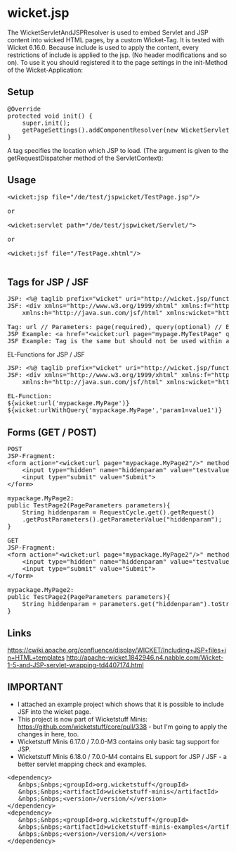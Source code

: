 wicket.jsp
==========
The WicketServletAndJSPResolver is used to embed Servlet and JSP content into wicked HTML pages, by a custom Wicket-Tag. It is tested with Wicket 6.16.0. Because include is used to apply the content, every restrictions of include is applied to the jsp. (No header modifications and so on). To use it you should registered it to the page settings in the init-Method of the Wicket-Application:

Setup
-----
<pre>
@Override
protected void init() {
	super.init();
	getPageSettings().addComponentResolver(new WicketServletAndJSPResolver());
}
</pre>

A tag specifies the location which JSP to load. (The argument is given to the getRequestDispatcher method of the ServletContext):

Usage
-----

<pre>
&lt;wicket:jsp file="/de/test/jspwicket/TestPage.jsp"/&gt;

or 

&lt;wicket:servlet path="/de/test/jspwicket/Servlet/"&gt;

or

&lt;wicket:jsf file="/TestPage.xhtml"/&gt;

</pre>

Tags for JSP / JSF
------
<pre>
JSP: &lt;%@ taglib prefix="wicket" uri="http://wicket.jsp/functions" %&gt;
JSF: &lt;div xmlns="http://www.w3.org/1999/xhtml" xmlns:f="http://java.sun.com/jsf/core"
	xmlns:h="http://java.sun.com/jsf/html" xmlns:wicket="http://wicket.jsf/functions"&gt;

Tag: url // Parameters: page(required), query(optional) // Example:
JSP Example: &lt;a href="&lt;wicket:url page="mypage.MyTestPage" query="param1=value1&param2=value2"/&gt;"&gt;LINK&lt;/a&gt;
JSF Example: Tag is the same but should not be used within a href, please refer to the EL-Functions
</pre>

EL-Functions for JSP / JSF
<pre>
JSP: &lt;%@ taglib prefix="wicket" uri="http://wicket.jsp/functions" %&gt;
JSF: &lt;div xmlns="http://www.w3.org/1999/xhtml" xmlns:f="http://java.sun.com/jsf/core"
	xmlns:h="http://java.sun.com/jsf/html" xmlns:wicket="http://wicket.jsf/functions"&gt;

EL-Function:
${wicket:url('mypackage.MyPage')}
${wicket:urlWithQuery('mypackage.MyPage','param1=value1')}
</pre>

Forms (GET / POST)
-----
<pre>
POST
JSP-Fragment:
&lt;form action="&lt;wicket:url page="mypackage.MyPage2"/&gt;" method="POST"&gt;
	&lt;input type="hidden" name="hiddenparam" value="testvalue"&gt;
	&lt;input type="submit" value="Submit"&gt;
&lt;/form&gt;

mypackage.MyPage2:
public TestPage2(PageParameters parameters){
	String hiddenparam = RequestCycle.get().getRequest()
	.getPostParameters().getParameterValue("hiddenparam");
}

GET
JSP-Fragment:
&lt;form action="&lt;wicket:url page="mypackage.MyPage2"/&gt;" method="GET"&gt;
	&lt;input type="hidden" name="hiddenparam" value="testvalue"&gt;
	&lt;input type="submit" value="Submit"&gt;
&lt;/form&gt;

mypackage.MyPage2:
public TestPage2(PageParameters parameters){
	String hiddenparam = parameters.get("hiddenparam").toString()
}
</pre>


Links
------
https://cwiki.apache.org/confluence/display/WICKET/Including+JSP+files+in+HTML+templates
http://apache-wicket.1842946.n4.nabble.com/Wicket-1-5-and-JSP-servlet-wrapping-td4407174.html


IMPORTANT
---------
- I attached an example project which shows that it is possible to include JSF into the wicket page.
- This project is now part of Wicketstuff Minis: https://github.com/wicketstuff/core/pull/338 - but I'm going to apply the changes in here, too. 
- Wicketstuff Minis 6.17.0 / 7.0.0-M3 contains only basic tag support for JSP.
- Wicketstuff Minis 6.18.0 / 7.0.0-M4 contains EL support for JSP / JSF - a better servlet mapping check and examples.
<pre>
&lt;dependency&gt;
   &nbps;&nbps;&lt;groupId&gt;org.wicketstuff&lt;/groupId&gt;
   &nbps;&nbps;&lt;artifactId&gt;wicketstuff-minis&lt;/artifactId&gt;
   &nbps;&nbps;&lt;version&gt;/version/&lt;/version&gt;
&lt;/dependency&gt;
&lt;dependency&gt;
   &nbps;&nbps;&lt;groupId&gt;org.wicketstuff&lt;/groupId&gt;
   &nbps;&nbps;&lt;artifactId&gt;wicketstuff-minis-examples&lt;/artifactId&gt;
   &nbps;&nbps;&lt;version&gt;/version/&lt;/version&gt;
&lt;/dependency&gt;

</pre>


